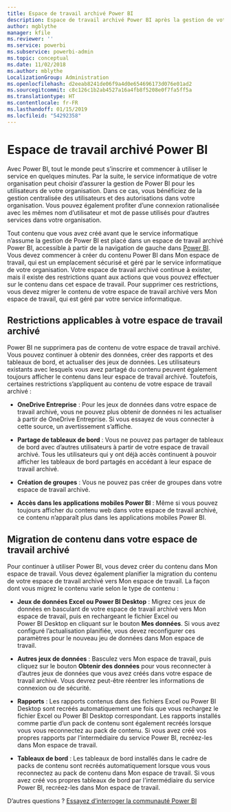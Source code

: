 ```yaml
---
title: Espace de travail archivé Power BI
description: Espace de travail archivé Power BI après la gestion de votre client Office 365
author: mgblythe
manager: kfile
ms.reviewer: ''
ms.service: powerbi
ms.subservice: powerbi-admin
ms.topic: conceptual
ms.date: 11/02/2018
ms.author: mblythe
LocalizationGroup: Administration
ms.openlocfilehash: d2eeab8241de06f9a4d0e654696173d076e01ad2
ms.sourcegitcommit: c8c126c1b2ab4527a16a4fb8f5208e0f7fa5ff5a
ms.translationtype: HT
ms.contentlocale: fr-FR
ms.lasthandoff: 01/15/2019
ms.locfileid: "54292358"
---
```

# <a name="power-bi-archived-workspace"></a>Espace de travail archivé Power BI

Avec Power BI, tout le monde peut s’inscrire et commencer à utiliser le service en quelques minutes.  Par la suite, le service informatique de votre organisation peut choisir d’assurer la gestion de Power BI pour les utilisateurs de votre organisation.  Dans ce cas, vous bénéficiez de la gestion centralisée des utilisateurs et des autorisations dans votre organisation. Vous pouvez également profiter d’une connexion rationalisée avec les mêmes nom d’utilisateur et mot de passe utilisés pour d’autres services dans votre organisation.

Tout contenu que vous avez créé avant que le service informatique n’assume la gestion de Power BI est placé dans un espace de travail archivé Power BI, accessible à partir de la navigation de gauche dans [Power BI](https://app.powerbi.com). Vous devez commencer à créer du contenu Power BI dans Mon espace de travail, qui est un emplacement sécurisé et géré par le service informatique de votre organisation.  Votre espace de travail archivé continue à exister, mais il existe des restrictions quant aux actions que vous pouvez effectuer sur le contenu dans cet espace de travail.  Pour supprimer ces restrictions, vous devez migrer le contenu de votre espace de travail archivé vers Mon espace de travail, qui est géré par votre service informatique.

## <a name="restrictions-in-your-archived-workspace"></a>Restrictions applicables à votre espace de travail archivé

Power BI ne supprimera pas de contenu de votre espace de travail archivé. Vous pouvez continuer à obtenir des données, créer des rapports et des tableaux de bord, et actualiser des jeux de données. Les utilisateurs existants avec lesquels vous avez partagé du contenu peuvent également toujours afficher le contenu dans leur espace de travail archivé. Toutefois, certaines restrictions s’appliquent au contenu de votre espace de travail archivé :

* **OneDrive Entreprise** : Pour les jeux de données dans votre espace de travail archivé, vous ne pouvez plus obtenir de données ni les actualiser à partir de OneDrive Entreprise.  Si vous essayez de vous connecter à cette source, un avertissement s’affiche.

* **Partage de tableaux de bord** : Vous ne pouvez pas partager de tableaux de bord avec d’autres utilisateurs à partir de votre espace de travail archivé.  Tous les utilisateurs qui y ont déjà accès continuent à pouvoir afficher les tableaux de bord partagés en accédant à leur espace de travail archivé.

* **Création de groupes** : Vous ne pouvez pas créer de groupes dans votre espace de travail archivé.

* **Accès dans les applications mobiles Power BI** : Même si vous pouvez toujours afficher du contenu web dans votre espace de travail archivé, ce contenu n’apparaît plus dans les applications mobiles Power BI.

## <a name="migrating-content-in-your-archived-workspace"></a>Migration de contenu dans votre espace de travail archivé

Pour continuer à utiliser Power BI, vous devez créer du contenu dans Mon espace de travail. Vous devez également planifier la migration du contenu de votre espace de travail archivé vers Mon espace de travail.  La façon dont vous migrez le contenu varie selon le type de contenu :

* **Jeux de données Excel ou Power BI Desktop** : Migrez ces jeux de données en basculant de votre espace de travail archivé vers Mon espace de travail, puis en rechargeant le fichier Excel ou Power BI Desktop en cliquant sur le bouton **Mes données**.  Si vous avez configuré l’actualisation planifiée, vous devez reconfigurer ces paramètres pour le nouveau jeu de données dans Mon espace de travail.

* **Autres jeux de données** : Basculez vers Mon espace de travail, puis cliquez sur le bouton **Obtenir des données** pour vous reconnecter à d’autres jeux de données que vous avez créés dans votre espace de travail archivé.  Vous devrez peut-être réentrer les informations de connexion ou de sécurité.

* **Rapports** : Les rapports contenus dans des fichiers Excel ou Power BI Desktop sont recréés automatiquement une fois que vous rechargez le fichier Excel ou Power BI Desktop correspondant. Les rapports installés comme partie d’un pack de contenu sont également recréés lorsque vous vous reconnectez au pack de contenu. Si vous avez créé vos propres rapports par l’intermédiaire du service Power BI, recréez-les dans Mon espace de travail.

* **Tableaux de bord** : Les tableaux de bord installés dans le cadre de packs de contenu sont recréés automatiquement lorsque vous vous reconnectez au pack de contenu dans Mon espace de travail. Si vous avez créé vos propres tableaux de bord par l’intermédiaire du service Power BI, recréez-les dans Mon espace de travail.

D’autres questions ? [Essayez d’interroger la communauté Power BI](http://community.powerbi.com/)

